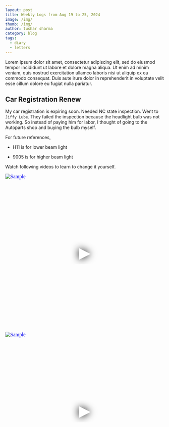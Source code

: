 ```yaml
---
layout: post
title: Weekly Logs from Aug 19 to 25, 2024
image: /img/
thumb: /img/
author: tushar sharma
category: blog
tags:
  - diary
  - letters
---
```


Lorem ipsum dolor sit amet, consectetur adipiscing elit, sed do eiusmod tempor incididunt ut labore et dolore magna aliqua. Ut enim ad minim veniam, quis nostrud exercitation ullamco laboris nisi ut aliquip ex ea commodo consequat. Duis aute irure dolor in reprehenderit in voluptate velit esse cillum dolore eu fugiat nulla pariatur.<!-- truncate_here -->

## Car Registration Renew

My car registration is expiring soon. Needed NC state inspection. Went to `Jiffy Lube`. They failed the inspection because the headlight bulb was not working. So instead of paying him for labor, I thought of going to the Autoparts shop and buying the bulb myself. 

For future references, 

- H11 is for lower beam light

- 9005 is for higher beam light

Watch following videos to learn to change it yourself. 

<iframe
  style="position: relative;  width: 100%;" 
   height="500"
  src="https://www.youtube.com/embed/ZeMVNjDnkoc?autoplay=1"
  srcdoc="<style>*{padding:0;margin:0;overflow:hidden}html,body{height:100%}img,span{position:absolute;width:100%;top:0;bottom:0;margin:auto}span{height:1.5em;text-align:center;font:48px/1.5 sans-serif;color:white;text-shadow:0 0 0.5em black}</style><a href=https://www.youtube.com/embed/ZeMVNjDnkoc?autoplay=1><img src=https://img.youtube.com/vi/ZeMVNjDnkoc/hqdefault.jpg alt='Sample'><span>▶</span></a>"
  frameborder="0"
  allow="accelerometer; autoplay; encrypted-media; gyroscope; picture-in-picture"
  allowfullscreen
  title="Sample"
></iframe><br>

<iframe
  style="position: relative;  width: 100%;" 
   height="500"
  src="https://www.youtube.com/embed/yMYcVQmHx54?autoplay=1"
  srcdoc="<style>*{padding:0;margin:0;overflow:hidden}html,body{height:100%}img,span{position:absolute;width:100%;top:0;bottom:0;margin:auto}span{height:1.5em;text-align:center;font:48px/1.5 sans-serif;color:white;text-shadow:0 0 0.5em black}</style><a href=https://www.youtube.com/embed/yMYcVQmHx54?autoplay=1><img src=https://img.youtube.com/vi/yMYcVQmHx54/hqdefault.jpg alt='Sample'><span>▶</span></a>"
  frameborder="0"
  allow="accelerometer; autoplay; encrypted-media; gyroscope; picture-in-picture"
  allowfullscreen
  title="Sample"
></iframe><br>